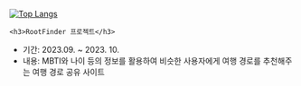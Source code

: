 [![Top Langs](https://github-readme-stats.vercel.app/api/top-langs/?username=quequuen&layout=compact)](https://github.com/quequuen/github-readme-stats)



    <h3>RootFinder 프로젝트</h3>

- 기간: 2023.09. ~ 2023. 10.
- 내용: MBTI와 나이 등의 정보를 활용하여 비슷한 사용자에게 여행 경로를 추천해주는 여행 경로 공유 사이트

